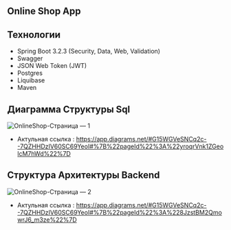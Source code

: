 ## Online Shop App

## Технологии
* Spring Boot 3.2.3 (Security, Data, Web, Validation)
* Swagger
* JSON Web Token (JWT)
* Postgres
* Liquibase
* Maven

## Диаграмма Структуры Sql 
![OnlineShop-Страница — 1](https://github.com/yessetassan/OnlineShop/assets/139701904/28903ee7-498f-489a-84f4-248b9d950da5)
* Актульная ссылка : https://app.diagrams.net/#G15WGVeSNCq2c--7QZHHDzIV60SC69YeoI#%7B%22pageId%22%3A%22yroqrVnk1ZGeolcM7hWd%22%7D

## Структура Архитектуры Backend
![OnlineShop-Страница — 2](https://github.com/yessetassan/OnlineShop/assets/139701904/378d0094-4a9b-4990-a152-21127c2d5535)
* Актульная ссылка : https://app.diagrams.net/#G15WGVeSNCq2c--7QZHHDzIV60SC69YeoI#%7B%22pageId%22%3A%228JzstBM2QmowrJ6_m3ze%22%7D

